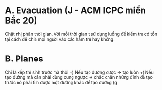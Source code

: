 
# A. Evacuation (J - ACM ICPC miền Bắc 20)
Chặt nhị phân thời gian. Với mỗi thời gian t sử dụng luồng để kiểm tra có tồn tại cách để chia mọi người vào các hầm trú hay không.

# B. Planes
Chỉ là xếp thí sinh trước mà thôi
+) Nếu tạo đường được -> tạo luôn
+) Nếu tạo đường mà cần phải dùng cung ngược -> chắc chắn những đỉnh đã tạo trước nó phải tìm được một đường khác để tạo đường (g

<!--stackedit_data:
eyJoaXN0b3J5IjpbNzA0NTU0OTAyLC05NDU5NzUxMTksMTU5Nj
g3Njk0Nyw5MDkyOTE0MTcsMjk2Njk4OTI1XX0=
-->